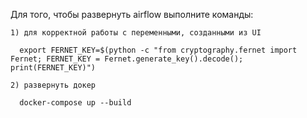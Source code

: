 
Для того, чтобы развернуть airflow выполните команды:
~~~
1) для корректной работы с переменными, созданными из UI

  export FERNET_KEY=$(python -c "from cryptography.fernet import Fernet; FERNET_KEY = Fernet.generate_key().decode(); print(FERNET_KEY)")

2) развернуть докер

  docker-compose up --build
